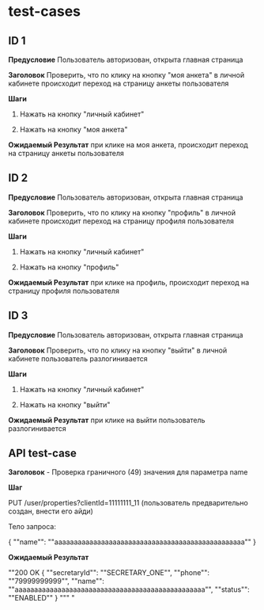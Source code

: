 # test-cases
## ID	1
**Предусловие** Пользователь авторизован, открыта главная страница  

**Заголовок**	Проверить, что по клику на кнопку "моя анкета" в личной кабинете происходит переход на страницу анкеты пользователя

**Шаги**
1. Нажать на кнопку "личный кабинет"

2. Нажать на кнопку "моя анкета"
                 
**Ожидаемый Результат**	при клике на моя анкета, происходит переход на страницу анкеты пользователя
	
	
## ID	2
**Предусловие**	Пользователь авторизован, открыта главная страница

**Заголовок**	Проверить, что по клику на кнопку "профиль" в личной кабинете происходит переход на страницу профиля пользователя

**Шаги**	
1. Нажать на кнопку "личный кабинет"
   
2. Нажать на кнопку "профиль"
   
**Ожидаемый Результат**	при клике на профиль, происходит переход на страницу профиля пользователя
	
	
## ID	3
**Предусловие**	Пользователь авторизован, открыта главная страница

**Заголовок**	Проверить, что по клику на кнопку "выйти" в личной кабинете пользователь разлогинивается

**Шаги**	
1. Нажать на кнопку "личный кабинет"
   
2. Нажать на кнопку "выйти"
   
**Ожидаемый Результат**	при клике на выйти пользователь разлогинивается

##  API test-case

**Заголовок** - Проверка граничного (49) значения для параметра name

**Шаг** 

PUT /user/properties?clientId=11111111_11 (пользователь предварительно создан, внести его айди)

Тело запроса:

{
    ""name"": ""ааааааааааааааааааааааааааааааааааааааааааааааааа""
}

**Ожидаемый Результат**

""200 OK
{
    ""secretaryId"": ""SECRETARY_ONE"",
    ""phone"": ""79999999999"",
    ""name"": ""ааааааааааааааааааааааааааааааааааааааааааааааааа"",
    ""status"": ""ENABLED""
}
"""	"

					
